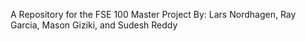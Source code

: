 A Repository for the FSE 100 Master Project
By: Lars Nordhagen, Ray Garcia, Mason Giziki, and Sudesh Reddy